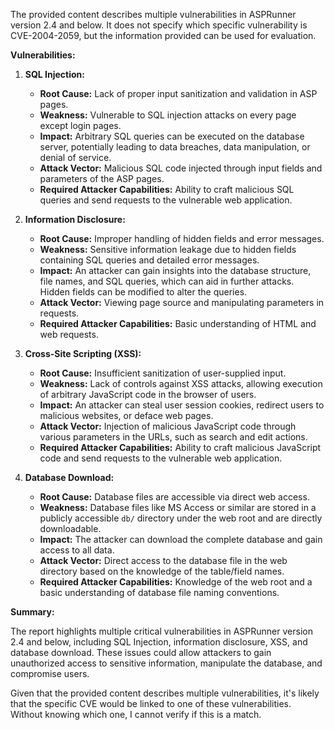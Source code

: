 The provided content describes multiple vulnerabilities in ASPRunner version 2.4 and below. It does not specify which specific vulnerability is CVE-2004-2059, but the information provided can be used for evaluation.

**Vulnerabilities:**

1.  **SQL Injection:**
    *   **Root Cause:** Lack of proper input sanitization and validation in ASP pages.
    *   **Weakness:** Vulnerable to SQL injection attacks on every page except login pages.
    *   **Impact:** Arbitrary SQL queries can be executed on the database server, potentially leading to data breaches, data manipulation, or denial of service.
    *   **Attack Vector:** Malicious SQL code injected through input fields and parameters of the ASP pages.
    *   **Required Attacker Capabilities:** Ability to craft malicious SQL queries and send requests to the vulnerable web application.

2.  **Information Disclosure:**
    *   **Root Cause:** Improper handling of hidden fields and error messages.
    *   **Weakness:** Sensitive information leakage due to hidden fields containing SQL queries and detailed error messages.
    *   **Impact:** An attacker can gain insights into the database structure, file names, and SQL queries, which can aid in further attacks. Hidden fields can be modified to alter the queries.
    *   **Attack Vector:** Viewing page source and manipulating parameters in requests.
    *   **Required Attacker Capabilities:** Basic understanding of HTML and web requests.

3.  **Cross-Site Scripting (XSS):**
    *   **Root Cause:** Insufficient sanitization of user-supplied input.
    *   **Weakness:** Lack of controls against XSS attacks, allowing execution of arbitrary JavaScript code in the browser of users.
    *   **Impact:** An attacker can steal user session cookies, redirect users to malicious websites, or deface web pages.
    *   **Attack Vector:** Injection of malicious JavaScript code through various parameters in the URLs, such as search and edit actions.
    *   **Required Attacker Capabilities:**  Ability to craft malicious JavaScript code and send requests to the vulnerable web application.

4.  **Database Download:**
    *   **Root Cause:** Database files are accessible via direct web access.
    *  **Weakness:** Database files like MS Access or similar are stored in a publicly accessible `db/` directory under the web root and are directly downloadable.
    *   **Impact:** The attacker can download the complete database and gain access to all data.
    *   **Attack Vector:** Direct access to the database file in the web directory based on the knowledge of the table/field names.
    *   **Required Attacker Capabilities:** Knowledge of the web root and a basic understanding of database file naming conventions.

**Summary:**

The report highlights multiple critical vulnerabilities in ASPRunner version 2.4 and below, including SQL Injection, information disclosure, XSS, and database download. These issues could allow attackers to gain unauthorized access to sensitive information, manipulate the database, and compromise users.

Given that the provided content describes multiple vulnerabilities, it's likely that the specific CVE would be linked to one of these vulnerabilities. Without knowing which one, I cannot verify if this is a match.